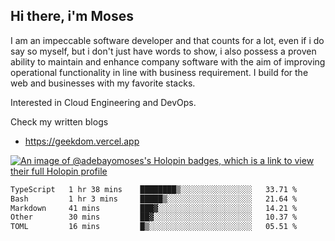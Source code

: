 ## Hi there, i'm Moses

I am an impeccable software developer and that counts for a lot, even if i do say so myself, but i don't just have words to show, i also possess a proven ability to maintain and enhance company software with the aim of improving operational functionality in line with business requirement. I build for the web and businesses with my favorite stacks.

Interested in Cloud Engineering and DevOps.

Check my written blogs
- https://geekdom.vercel.app

[![An image of @adebayomoses's Holopin badges, which is a link to view their full Holopin profile](https://holopin.me/adebayomoses)](https://holopin.io/@adebayomoses)

<!--START_SECTION:waka-->

```txt
TypeScript   1 hr 38 mins    ████████▒░░░░░░░░░░░░░░░░   33.71 %
Bash         1 hr 3 mins     █████▒░░░░░░░░░░░░░░░░░░░   21.64 %
Markdown     41 mins         ███▓░░░░░░░░░░░░░░░░░░░░░   14.21 %
Other        30 mins         ██▓░░░░░░░░░░░░░░░░░░░░░░   10.37 %
TOML         16 mins         █▒░░░░░░░░░░░░░░░░░░░░░░░   05.51 %
```

<!--END_SECTION:waka-->
